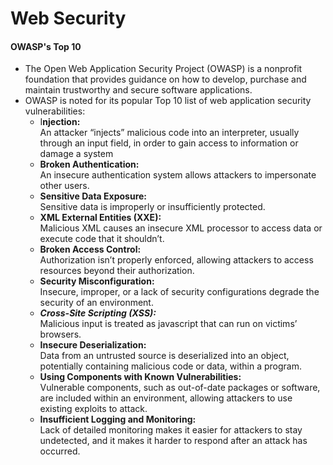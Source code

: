 # Web Security

#### OWASP's Top 10
* The Open Web Application Security Project (OWASP) is a nonprofit foundation that provides guidance on how to develop, purchase and maintain trustworthy and secure software applications. 
* OWASP is noted for its popular Top 10 list of web application security vulnerabilities:
    * I**njection:**     
    An attacker “injects” malicious code into an interpreter, usually through an input field, in order to gain access to information or damage a system
    * **Broken Authentication:**     
    An insecure authentication system allows attackers to impersonate other users.
    * **Sensitive Data Exposure:**    
     Sensitive data is improperly or insufficiently protected.
    * **XML External Entities (XXE):**    
     Malicious XML causes an insecure XML processor to access data or execute code that it shouldn’t.
    * **Broken Access Control:**      
     Authorization isn’t properly enforced, allowing attackers to access resources beyond their authorization.
    * **Security Misconfiguration:**     
    Insecure, improper, or a lack of security configurations degrade the security of an environment.
    * ***Cross-Site Scripting (XSS):***     
    Malicious input is treated as javascript that can run on victims’ browsers.
    * **Insecure Deserialization:**     
    Data from an untrusted source is deserialized into an object, potentially containing malicious code or data, within a program.
    * **Using Components with Known Vulnerabilities:**     
    Vulnerable components, such as out-of-date packages or software, are included within an environment, allowing attackers to use existing exploits to attack.
    * **Insufficient Logging and Monitoring:**     
    Lack of detailed monitoring makes it easier for attackers to stay undetected, and it makes it harder to respond after an attack has occurred.